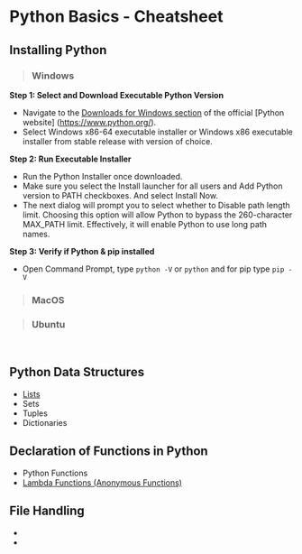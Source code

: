 # Python Basics -  Cheatsheet

## Installing Python

> ### Windows
**Step 1: Select and Download Executable Python Version**
- Navigate to the [Downloads for Windows section](https://www.python.org/downloads/windows/) of the official [Python website]
(https://www.python.org/).
- Select Windows x86-64 executable installer or Windows x86 executable installer from stable release with version of choice.

**Step 2: Run Executable Installer**
- Run the Python Installer once downloaded.
- Make sure you select the Install launcher for all users and Add Python version to PATH checkboxes. And select Install Now.
- The next dialog will prompt you to select whether to Disable path length limit. Choosing this option will allow Python to bypass the 260-character MAX_PATH limit. Effectively, it will enable Python to use long path names.

**Step 3: Verify if Python & pip installed** 
- Open Command Prompt, type `python -V` or `python` and for pip type `pip -V`

> ### MacOS

> ### Ubuntu

<br>

## Python Data Structures

* [Lists](notebooks/Python_Lists_Cheatsheet.ipynb)
* Sets
* Tuples
* Dictionaries

## Declaration of Functions in Python

* Python Functions
* [Lambda Functions (Anonymous Functions)](notebooks/Lambda_Functions_CHeatsheet.ipynb)

## File Handling
*
*

